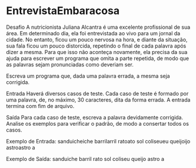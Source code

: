 # EntrevistaEmbaracosa

Desafio
A nutricionista Juliana Alcantra é uma excelente profissional de sua área. Em determinado dia, ela foi entrevistada ao vivo para um jornal da cidade. No entanto, ficou um pouco nervosa na hora, e diante da situação, sua fala ficou um pouco distorcida, repetindo o final de cada palavra após dizer a mesma. Para que isso não aconteça novamente, ela precisa da sua ajuda para escrever um programa que omita a parte repetida, de modo que as palavras sejam pronunciadas como deveriam ser.

Escreva um programa que, dada uma palavra errada, a mesma seja corrigida.

Entrada
Haverá diversos casos de teste. Cada caso de teste é formado por uma palavra, de, no máximo, 30 caracteres, dita da forma errada. A entrada termina com fim de arquivo.

Saída
Para cada caso de teste, escreva a palavra devidamente corrigida. Analise os exemplos para verificar o padrão, de modo a consertar todos os casos.

 
Exemplo de Entrada:	
sanduicheiche
barrilarril
ratoato
sol
coliseueu
queijoijo
astroastro
a

Exemplo de Saída:
sanduiche
barril
rato
sol
coliseu
queijo
astro
a
